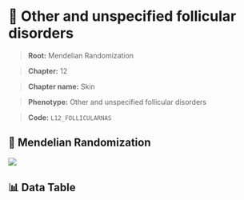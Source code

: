# 🧪 Other and unspecified follicular disorders

> **Root:** Mendelian Randomization

> **Chapter:** 12  

> **Chapter name:** Skin

> **Phenotype:** Other and unspecified follicular disorders  

> **Code:** `L12_FOLLICULARNAS`

## 🧬 Mendelian Randomization  

<img src="/MR/Figures/Forward/L12_FOLLICULARNAS.png"/>

## 📊 Data Table

<CsvTableMRF src="/MR_Data/Forward/L12_FOLLICULARNAS.csv"/>
